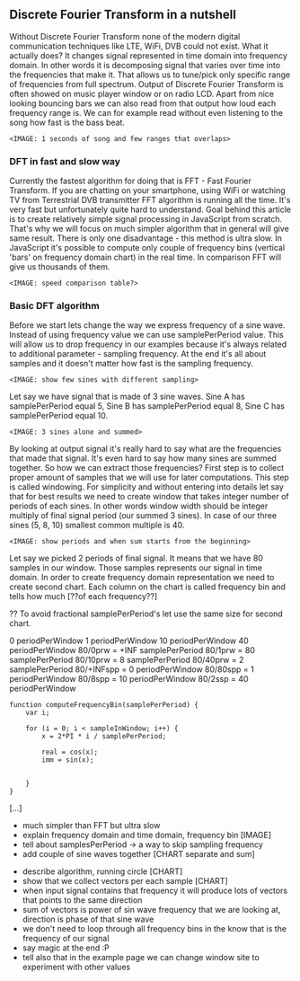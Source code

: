 ## Discrete Fourier Transform in a nutshell

Without Discrete Fourier Transform none of the modern digital communication techniques like LTE, WiFi, DVB could
not exist. What it actually does? It changes signal represented in time domain into frequency domain. In other
words it is decomposing signal that varies over time into the frequencies that make it. That allows us to
tune/pick only specific range of frequencies from full spectrum.
Output of Discrete Fourier Transform is often showed on music player window or on radio LCD. Apart from nice looking
bouncing bars we can also read from that output how loud each frequency range is. We can for example read without even
listening to the song how fast is the bass beat.

    <IMAGE: 1 seconds of song and few ranges that overlaps>

### DFT in fast and slow way

Currently the fastest algorithm for doing that is FFT - Fast Fourier Transform. If you are chatting on your smartphone,
using WiFi or watching TV from Terrestrial DVB transmitter FFT algorithm is running all the time. It's very fast but
unfortunately quite hard to understand. Goal behind this article is to create relatively simple signal processing in
JavaScript from scratch. That's why we will focus on much simpler algorithm that in general will give same result.
There is only one disadvantage - this method is ultra slow. In JavaScript it's possible to compute only couple of
frequency bins (vertical 'bars' on frequency domain chart) in the real time. In comparison FFT will give us thousands
of them.

    <IMAGE: speed comparison table?>

### Basic DFT algorithm

Before we start lets change the way we express frequency of a sine wave. Instead of using frequency value we can
use samplePerPeriod value. This will allow us to drop frequency in our examples because it's always related to
additional parameter - sampling frequency. At the end it's all about samples and it doesn't matter how fast is the
sampling frequency.

    <IMAGE: show few sines with different sampling>

Let say we have signal that is made of 3 sine waves. Sine A has samplePerPeriod equal 5, Sine B has samplePerPeriod
equal 8, Sine C has samplePerPeriod equal 10.

    <IMAGE: 3 sines alone and summed>

By looking at output signal it's really hard to say what are the frequencies that made that signal. It's even hard
to say how many sines are summed together. So how we can extract those frequencies? First step is to collect proper
amount of samples that we will use for later computations. This step is called windowing. For simplicity and without
entering into details let say that for best results we need to create window that takes integer number of periods
of each sines. In other words window width should be integer multiply of final signal period (our summed 3 sines).
In case of our three sines (5, 8, 10) smallest common multiple is 40.

    <IMAGE: show periods and when sum starts from the beginning>

Let say we picked 2 periods of final signal. It means that we have 80 samples in our window. Those samples represents
our signal in time domain. In order to create frequency domain representation we need to create second chart. Each
column on the chart is called frequency bin and tells how much [??of each frequency??]

?? To avoid fractional samplePerPeriod's let use the same size for second chart.

0 periodPerWindow                 1 periodPerWindow               10 periodPerWindow              40 periodPerWindow
80/0prw = +INF samplePerPeriod    80/1prw = 80 samplePerPeriod    80/10prw = 8 samplePerPeriod    80/40prw = 2 samplePerPeriod
80/+INFspp = 0 periodPerWindow    80/80spp = 1 periodPerWindow    80/8spp = 10 periodPerWindow    80/2ssp = 40 periodPerWindow

```
function computeFrequencyBin(samplePerPeriod) {
    var i;

    for (i = 0; i < sampleInWindow; i++) {
        x = 2*PI * i / samplePerPeriod;

        real = cos(x);
        imm = sin(x);


    }
}
```

[...]



+ much simpler than FFT but ultra slow
+ explain frequency domain and time domain, frequency bin [IMAGE]
+ tell about samplesPerPeriod -> a way to skip sampling frequency
+ add couple of sine waves together [CHART separate and sum]
- describe algorithm, running circle [CHART]
- show that we collect vectors per each sample [CHART]
- when input signal contains that frequency it will produce lots of vectors that points to the same direction
- sum of vectors is power of sin wave frequency that we are looking at, direction is phase of that sine wave
- we don't need to loop through all frequency bins in the know that is the frequency of our signal
- say magic at the end :P
- tell also that in the example page we can change window site to experiment with other values